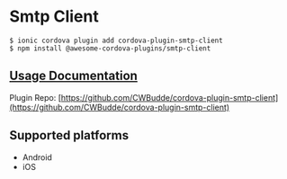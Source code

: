 # Smtp Client

```
$ ionic cordova plugin add cordova-plugin-smtp-client
$ npm install @awesome-cordova-plugins/smtp-client
```

## [Usage Documentation](https://danielsogl.gitbook.io/awesome-cordova-plugins/plugins/smtp-client/)

Plugin Repo: [https://github.com/CWBudde/cordova-plugin-smtp-client](https://github.com/CWBudde/cordova-plugin-smtp-client)



## Supported platforms

- Android
- iOS
  


